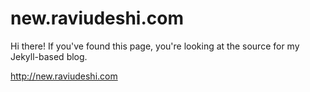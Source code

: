 # new.raviudeshi.com

Hi there! If you've found this page, you're looking at the source for my Jekyll-based blog.

http://new.raviudeshi.com
